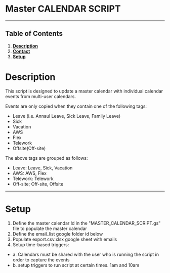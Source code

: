 # Master CALENDAR SCRIPT

***

## Table of Contents
1. **[Description](#description)**
2. **[Contact](#contact-developer)**
3. **[Setup](#setup)**

# Description

This script is designed to update a master calendar with individual calendar events from multi-user calendars. 

Events are only copied when they contain one of the following tags:
*  Leave (i.e. Annaul Leave, Sick Leave, Family Leave)
*  Sick
*  Vacation
*  AWS
*  Flex
*  Telework
*  Offsite(Off-site)

The above tags are grouped as follows:
*  Leave: Leave, Sick, Vacation
*  AWS: AWS, Flex
*  Telework: Telework
*  Off-site; Off-site, Offsite

***

# Setup

1. Define the master calendar Id in the "MASTER_CALENDAR_SCRIPT.gs" file to populate the master calendar
2. Define the email_list google folder id below 
3. Populate export.csv.xlsx google sheet with emails
4. Setup time-based triggers:
*  a. Calendars must be shared with the user who is running the script in order to capture the events
*  b. setup triggers to run script at certain times. 1am and 10am

